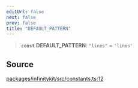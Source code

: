 ```yaml
---
editUrl: false
next: false
prev: false
title: "DEFAULT_PATTERN"
---
```


> **`const`** **DEFAULT\_PATTERN**: `"lines"` = `'lines'`

## Source

[packages/infinitykit/src/constants.ts:12](https://github.com/nodenogg-in/alpha-p2p/blob/8383a4b/packages/infinitykit/src/constants.ts#L12)
